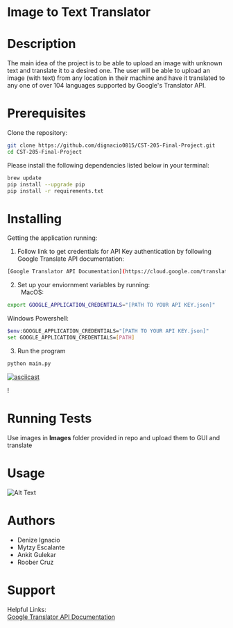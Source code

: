 # Image to Text Translator

# Description 
The main idea of the project is to be able to upload an image with unknown text and translate it to a desired one. The user will be able to upload an image (with text) from any location in their machine and have it translated to any one of over 104 languages supported by Google's Translator API. 

# Prerequisites
Clone the repository: 
```bash
git clone https://github.com/dignacio0815/CST-205-Final-Project.git
cd CST-205-Final-Project
```

Please install the following dependencies listed below in your terminal: <br />
```bash
brew update
pip install --upgrade pip
pip install -r requirements.txt
```

# Installing
Getting the application running: 

1. Follow link to get credentials for API Key authentication by following Google Translate API documentation:
``` bash
[Google Translator API Documentation](https://cloud.google.com/translate/docs/reference/libraries)
```
2. Set up your enviornment variables by running: <br /> 
MacOS:
```bash
export GOOGLE_APPLICATION_CREDENTIALS="[PATH TO YOUR API KEY.json]"
```
Windows Powershell:
```bash
$env:GOOGLE_APPLICATION_CREDENTIALS="[PATH TO YOUR API KEY.json]"
set GOOGLE_APPLICATION_CREDENTIALS=[PATH]
```
3. Run the program
```bash
python main.py
```
[![asciicast](https://asciinema.org/a/14.png)](https://asciinema.org/a/Aeyl4M06J6EalMUKhJHokVmuF?autoplay=1)

!<a href="https://asciinema.org/a/Aeyl4M06J6EalMUKhJHokVmuF"></a>

# Running Tests
Use images in __Images__ folder provided in repo and upload them to GUI and translate

# Usage
![Alt Text](http://g.recordit.co/rqF2EHBTAU.gif)

# Authors
* Denize Ignacio
* Mytzy Escalante
* Ankit Gulekar
* Roober Cruz

# Support 
Helpful Links: <br />
[Google Translator API Documentation](https://cloud.google.com/translate/docs/reference/libraries)

